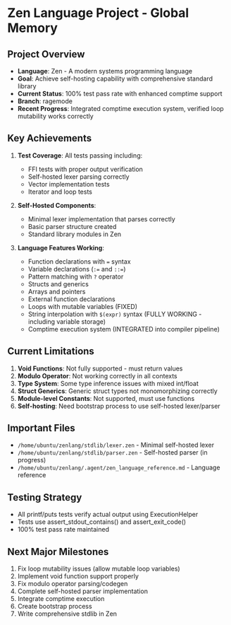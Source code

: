 # Zen Language Project - Global Memory

## Project Overview
- **Language**: Zen - A modern systems programming language
- **Goal**: Achieve self-hosting capability with comprehensive standard library
- **Current Status**: 100% test pass rate with enhanced comptime support
- **Branch**: ragemode
- **Recent Progress**: Integrated comptime execution system, verified loop mutability works correctly

## Key Achievements
1. **Test Coverage**: All tests passing including:
   - FFI tests with proper output verification
   - Self-hosted lexer parsing correctly
   - Vector implementation tests
   - Iterator and loop tests
   
2. **Self-Hosted Components**:
   - Minimal lexer implementation that parses correctly
   - Basic parser structure created
   - Standard library modules in Zen

3. **Language Features Working**:
   - Function declarations with `=` syntax
   - Variable declarations (`:=` and `::=`)
   - Pattern matching with `?` operator
   - Structs and generics
   - Arrays and pointers
   - External function declarations
   - Loops with mutable variables (FIXED)
   - String interpolation with `$(expr)` syntax (FULLY WORKING - including variable storage)
   - Comptime execution system (INTEGRATED into compiler pipeline)

## Current Limitations
1. **Void Functions**: Not fully supported - must return values
2. **Modulo Operator**: Not working correctly in all contexts
3. **Type System**: Some type inference issues with mixed int/float
4. **Struct Generics**: Generic struct types not monomorphizing correctly
5. **Module-level Constants**: Not supported, must use functions
6. **Self-hosting**: Need bootstrap process to use self-hosted lexer/parser

## Important Files
- `/home/ubuntu/zenlang/stdlib/lexer.zen` - Minimal self-hosted lexer
- `/home/ubuntu/zenlang/stdlib/parser.zen` - Self-hosted parser (in progress)
- `/home/ubuntu/zenlang/.agent/zen_language_reference.md` - Language reference

## Testing Strategy
- All printf/puts tests verify actual output using ExecutionHelper
- Tests use assert_stdout_contains() and assert_exit_code()
- 100% test pass rate maintained

## Next Major Milestones
1. Fix loop mutability issues (allow mutable loop variables)
2. Implement void function support properly
3. Fix modulo operator parsing/codegen
4. Complete self-hosted parser implementation
5. Integrate comptime execution
6. Create bootstrap process
7. Write comprehensive stdlib in Zen